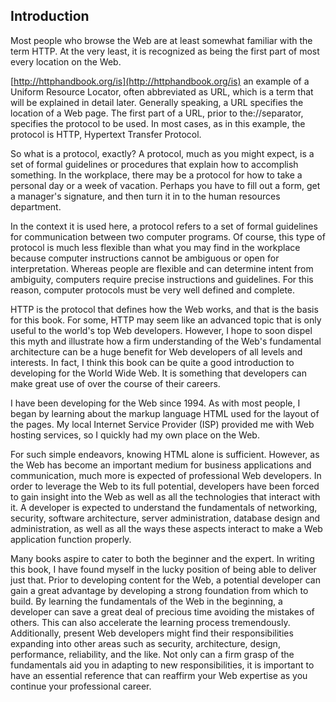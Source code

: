 ## Introduction

Most people who browse the Web are at least somewhat familiar with the term HTTP. At the very least, it is recognized as being the first part of most every location on the Web.

[http://httphandbook.org/is](http://httphandbook.org/is) an example of a Uniform Resource Locator, often abbreviated as URL, which is a term that will be explained in detail later. Generally speaking, a URL specifies the location of a Web page. The first part of a URL, prior to the://separator, specifies the protocol to be used. In most cases, as in this example, the protocol is HTTP, Hypertext Transfer Protocol.

So what is a protocol, exactly? A protocol, much as you might expect, is a set of formal guidelines or procedures that explain how to accomplish something. In the workplace, there may be a protocol for how to take a personal day or a week of vacation. Perhaps you have to fill out a form, get a manager's signature, and then turn it in to the human resources department.

In the context it is used here, a protocol refers to a set of formal guidelines for communication between two computer programs. Of course, this type of protocol is much less flexible than what you may find in the workplace because computer instructions cannot be ambiguous or open for interpretation. Whereas people are flexible and can determine intent from ambiguity, computers require precise instructions and guidelines. For this reason, computer protocols must be very well defined and complete.

HTTP is the protocol that defines how the Web works, and that is the basis for this book. For some, HTTP may seem like an advanced topic that is only useful to the world's top Web developers. However, I hope to soon dispel this myth and illustrate how a firm understanding of the Web's fundamental architecture can be a huge benefit for Web developers of all levels and interests. In fact, I think this book can be quite a good introduction to developing for the World Wide Web. It is something that developers can make great use of over the course of their careers.

I have been developing for the Web since 1994. As with most people, I began by learning about the markup language HTML used for the layout of the pages. My local Internet Service Provider \(ISP\) provided me with Web hosting services, so I quickly had my own place on the Web.

For such simple endeavors, knowing HTML alone is sufficient. However, as the Web has become an important medium for business applications and communication, much more is expected of professional Web developers. In order to leverage the Web to its full potential, developers have been forced to gain insight into the Web as well as all the technologies that interact with it. A developer is expected to understand the fundamentals of networking, security, software architecture, server administration, database design and administration, as well as all the ways these aspects interact to make a Web application function properly.

Many books aspire to cater to both the beginner and the expert. In writing this book, I have found myself in the lucky position of being able to deliver just that. Prior to developing content for the Web, a potential developer can gain a great advantage by developing a strong foundation from which to build. By learning the fundamentals of the Web in the beginning, a developer can save a great deal of precious time avoiding the mistakes of others. This can also accelerate the learning process tremendously. Additionally, present Web developers might find their responsibilities expanding into other areas such as security, architecture, design, performance, reliability, and the like. Not only can a firm grasp of the fundamentals aid you in adapting to new responsibilities, it is important to have an essential reference that can reaffirm your Web expertise as you continue your professional career.

